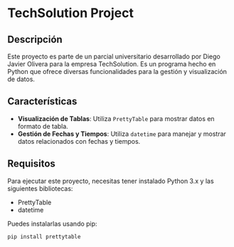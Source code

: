# TechSolution Project

## Descripción

Este proyecto es parte de un parcial universitario desarrollado por Diego Javier Olivera para la empresa TechSolution. Es un programa hecho en Python que ofrece diversas funcionalidades para la gestión y visualización de datos.

## Características

- **Visualización de Tablas**: Utiliza `PrettyTable` para mostrar datos en formato de tabla.
- **Gestión de Fechas y Tiempos**: Utiliza `datetime` para manejar y mostrar datos relacionados con fechas y tiempos.

## Requisitos

Para ejecutar este proyecto, necesitas tener instalado Python 3.x y las siguientes bibliotecas:

- PrettyTable
- datetime

Puedes instalarlas usando pip:

```bash
pip install prettytable
